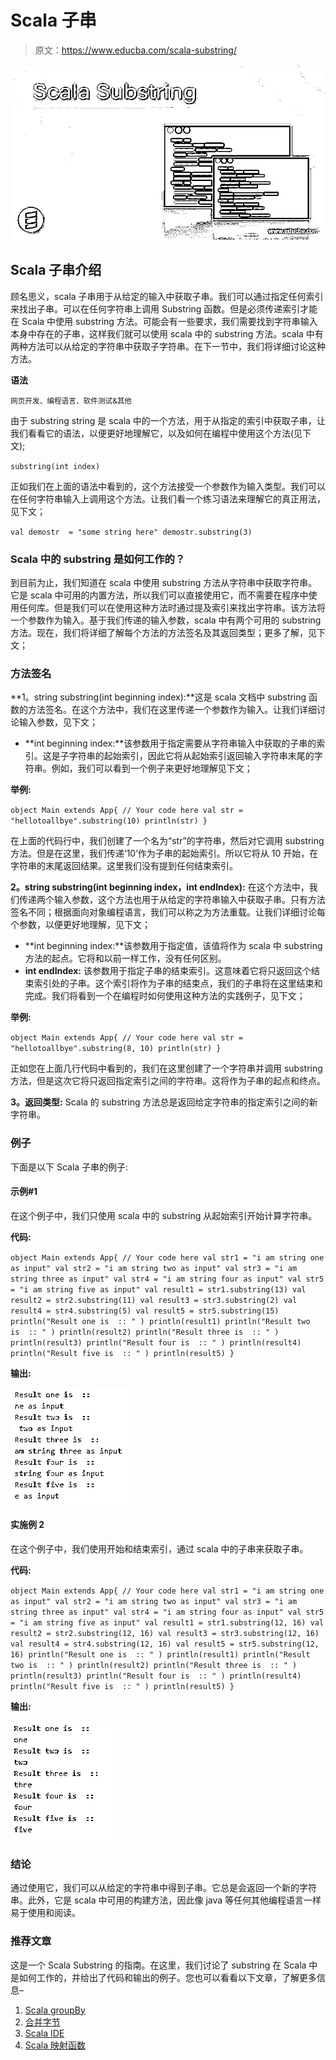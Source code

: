 # Scala 子串

> 原文：<https://www.educba.com/scala-substring/>

![Scala Substring](img/76cea5f6ea16c4ec291bbed267d31ebc.png)



## Scala 子串介绍

顾名思义，scala 子串用于从给定的输入中获取子串。我们可以通过指定任何索引来找出子串。可以在任何字符串上调用 Substring 函数。但是必须传递索引才能在 Scala 中使用 substring 方法。可能会有一些要求，我们需要找到字符串输入本身中存在的子串，这样我们就可以使用 scala 中的 substring 方法。scala 中有两种方法可以从给定的字符串中获取子字符串。在下一节中，我们将详细讨论这种方法。

**语法**

<small>网页开发、编程语言、软件测试&其他</small>

由于 substring string 是 scala 中的一个方法，用于从指定的索引中获取子串，让我们看看它的语法，以便更好地理解它，以及如何在编程中使用这个方法(见下文);

`substring(int index)`

正如我们在上面的语法中看到的，这个方法接受一个参数作为输入类型。我们可以在任何字符串输入上调用这个方法。让我们看一个练习语法来理解它的真正用法，见下文；

`val demostr  = "some string here"
demostr.substring(3)`

### Scala 中的 substring 是如何工作的？

到目前为止，我们知道在 scala 中使用 substring 方法从字符串中获取字符串。它是 scala 中可用的内置方法，所以我们可以直接使用它，而不需要在程序中使用任何库。但是我们可以在使用这种方法时通过提及索引来找出字符串。该方法将一个参数作为输入。基于我们传递的输入参数，scala 中有两个可用的 substring 方法。现在，我们将详细了解每个方法的方法签名及其返回类型；更多了解，见下文；

### 方法签名

**1。string substring(int beginning index):**这是 scala 文档中 substring 函数的方法签名。在这个方法中，我们在这里传递一个参数作为输入。让我们详细讨论输入参数，见下文；

*   **int beginning index:**该参数用于指定需要从字符串输入中获取的子串的索引。这是子字符串的起始索引，因此它将从起始索引返回输入字符串末尾的字符串。例如，我们可以看到一个例子来更好地理解见下文；

**举例:**

`object Main extends App{
// Your code here
val str = "hellotoallbye".substring(10)
println(str)
}`

在上面的代码行中，我们创建了一个名为“str”的字符串，然后对它调用 substring 方法。但是在这里，我们传递‘10’作为子串的起始索引。所以它将从 10 开始，在字符串的末尾返回结果。这里我们没有提到任何结束索引。

**2。string substring(int beginning index，int endIndex):** 在这个方法中，我们传递两个输入参数，这个方法也用于从给定的字符串输入中获取子串。只有方法签名不同；根据面向对象编程语言，我们可以称之为方法重载。让我们详细讨论每个参数，以便更好地理解，见下文；

*   **int beginning index:**该参数用于指定值，该值将作为 scala 中 substring 方法的起点。它将和以前一样工作，没有任何区别。
*   **int endIndex:** 该参数用于指定子串的结束索引。这意味着它将只返回这个结束索引处的子串。这个索引将作为子串的结束点，我们的子串将在这里结束和完成。我们将看到一个在编程时如何使用这种方法的实践例子，见下文；

**举例:**

`object Main extends App{
// Your code here
val str = "hellotoallbye".substring(8, 10)
println(str)
}`

正如您在上面几行代码中看到的，我们在这里创建了一个字符串并调用 substring 方法，但是这次它将只返回指定索引之间的字符串。这将作为子串的起点和终点。

**3。返回类型:** Scala 的 substring 方法总是返回给定字符串的指定索引之间的新字符串。

### 例子

下面是以下 Scala 子串的例子:

#### 示例#1

在这个例子中，我们只使用 scala 中的 substring 从起始索引开始计算字符串。

**代码:**

`object Main extends App{
// Your code here
val str1 = "i am string one as input"
val str2 = "i am string two as input"
val str3 = "i am string three as input"
val str4 = "i am string four as input"
val str5 = "i am string five as input"
val result1 = str1.substring(13)
val result2 = str2.substring(11)
val result3 = str3.substring(2)
val result4 = str4.substring(5)
val result5 = str5.substring(15)
println("Result one is  :: " )
println(result1)
println("Result two is  :: " )
println(result2)
println("Result three is  :: " )
println(result3)
println("Result four is  :: " )
println(result4)
println("Result five is  :: " )
println(result5)
}`

**输出:**

![Scala substring output 1](img/011e14eca372f89bad28deb6d44bda61.png)



#### 实施例 2

在这个例子中，我们使用开始和结束索引，通过 scala 中的子串来获取子串。

**代码:**

`object Main extends App{
// Your code here
val str1 = "i am string one as input"
val str2 = "i am string two as input"
val str3 = "i am string three as input"
val str4 = "i am string four as input"
val str5 = "i am string five as input"
val result1 = str1.substring(12, 16)
val result2 = str2.substring(12, 16)
val result3 = str3.substring(12, 16)
val result4 = str4.substring(12, 16)
val result5 = str5.substring(12, 16)
println("Result one is  :: " )
println(result1)
println("Result two is  :: " )
println(result2)
println("Result three is  :: " )
println(result3)
println("Result four is  :: " )
println(result4)
println("Result five is  :: " )
println(result5)
}`

**输出:**

![Scala substring output 2](img/7bbaf6611303f0a64e4e1df5b3a5969f.png)



### 结论

通过使用它，我们可以从给定的字符串中得到子串。它总是会返回一个新的字符串。此外，它是 scala 中可用的构建方法，因此像 java 等任何其他编程语言一样易于使用和阅读。

### 推荐文章

这是一个 Scala Substring 的指南。在这里，我们讨论了 substring 在 Scala 中是如何工作的，并给出了代码和输出的例子。您也可以看看以下文章，了解更多信息–

1.  [Scala groupBy](https://www.educba.com/scala-groupby/)
2.  [合并字节](https://www.educba.com/scala-byte/)
3.  [Scala IDE](https://www.educba.com/scala-ide/)
4.  [Scala 映射函数](https://www.educba.com/scala-map-function/)






